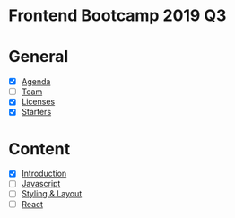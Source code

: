 # Frontend Bootcamp 2019 Q3

# General

- [x] [Agenda](./agenda.md)
- [ ] [Team](./team.md)
- [x] [Licenses](./licenses.md)
- [x] [Starters](./starters/readme.md)

# Content

- [X] [Introduction](./topics/intro/README.md)
- [ ] [Javascript](./topics/javascript/README.md)
- [ ] [Styling & Layout](./topics/styling-layout/README.md)
- [ ] [React](./topics/react/README.md)
